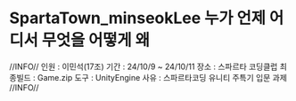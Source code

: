 # SpartaTown_minseokLee 누가 언제 어디서 무엇을 어떻게 왜

//INFO//
인원 : 이민석(17조)
기간 : 24/10/9 ~ 24/10/11
장소 : 스파르타 코딩클럽
최종빌드 : Game.zip
도구 : UnityEngine
사유 : 스파르타코딩 유니티 주특기 입문 과제
//INFO//

